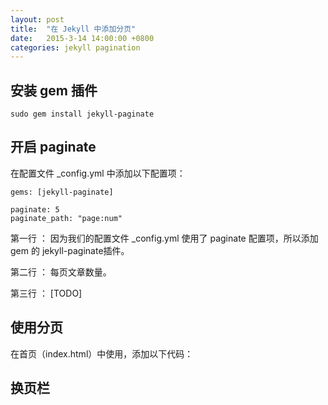 ```yaml
---
layout: post
title:  "在 Jekyll 中添加分页"
date:   2015-3-14 14:00:00 +0800
categories: jekyll pagination
---
```


## 安装 gem 插件

    sudo gem install jekyll-paginate

## 开启 paginate

在配置文件 \_config.yml 中添加以下配置项：

    gems: [jekyll-paginate]

    paginate: 5  
    paginate_path: "page:num"

第一行 ： 因为我们的配置文件 \_config.yml 使用了 paginate 配置项，所以添加 gem 的 jekyll-paginate插件。

第二行 ： 每页文章数量。

第三行 ： [TODO]

## 使用分页

在首页（index.html）中使用，添加以下代码：


## 换页栏
